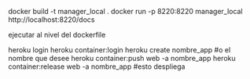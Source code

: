 docker build -t manager_local .
docker run -p 8220:8220 manager_local
http://localhost:8220/docs


ejecutar al nivel del dockerfile

heroku login
heroku container:login
heroku create nombre_app  #o el nombre que desee
heroku container:push web -a  nombre_app
heroku container:release web -a  nombre_app  #esto despliega



